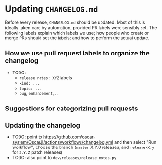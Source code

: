 # Updating `CHANGELOG.md`

Before every release, `CHANGELOG.md` should be updated. Most of this is ideally
taken care by automation, provided PR labels were sensibly set. The following
labels explain which labels we use; how people who create or merge PRs should
set the labels; and how to perform the actual update.

## How we use pull request labels to organize the changelog

- TODO:
   - `release notes: XYZ` labels
   - `kind: ...`
   - `topic: ...`
   - `bug`, `enhancement`, ..

## Suggestions for categorizing pull requests

## Updating the changelog

- TODO: point to https://github.com/oscar-system/Oscar.jl/actions/workflows/changelog.yml
     and then select "Run workflow"; choose the branch (`master` X.Y.0 releases, and
     `release-X.y` for `X.Y.Z` patch releases)
- TODO: also point to `dev/releases/release_notes.py`
